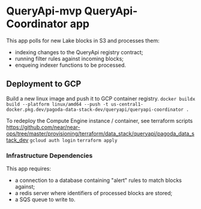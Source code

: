 # QueryApi-mvp QueryApi-Coordinator app
This app polls for new Lake blocks in S3 and processes them:
 * indexing changes to the QueryApi registry contract;
 * running filter rules against incoming blocks;
 * enqueing indexer functions to be processed.

## Deployment to GCP
Build a new linux image and push it to GCP container registry.
`docker buildx build --platform linux/amd64 --push -t us-central1-docker.pkg.dev/pagoda-data-stack-dev/queryapi/queryapi-coordinator .`

To redeploy the Compute Engine instance / container, 
see terraform scripts https://github.com/near/near-ops/tree/master/provisioning/terraform/data_stack/queryapi/pagoda_data_stack_dev
`gcloud auth login`
`terraform apply`

### Infrastructure Dependencies
This app requires:
 * a connection to a database containing "alert" rules to match blocks against;
 * a redis server where identifiers of processed blocks are stored;
 * a SQS queue to write to.